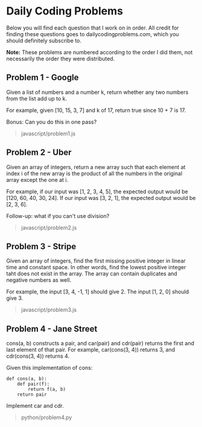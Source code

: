 # Daily Coding Problems

Below you will find each question that I work on in order. All credit for finding these questions goes to dailycodingproblems.com, which you should definitely subscribe to.

**Note:** These problems are numbered according to the order I did them, not necessarily the order they were distributed.

## Problem 1 - Google

Given a list of numbers and a number k, return whether any two numbers from the list add up to k.

For example, given [10, 15, 3, 7] and k of 17, return true since 10 + 7 is 17.

Bonus: Can you do this in one pass?

> javascript/problem1.js

## Problem 2 - Uber

Given an array of integers, return a new array such that each element at index i of the new array is the product of all the numbers in the original array except the one at i.

For example, if our input was [1, 2, 3, 4, 5], the expected output would be [120, 60, 40, 30, 24]. If our input was [3, 2, 1], the expected output would be [2, 3, 6].

Follow-up: what if you can't use division?

> javascript/problem2.js

## Problem 3 - Stripe

Given an array of integers, find the first missing positive integer in linear time and constant space. In other words, find the lowest positive integer taht does not exist in the array. The array can contain duplicates and negative numbers as well. 

For example, the input [3, 4, -1, 1] should give 2. The input [1, 2, 0] should give 3.

> javascript/problem3.js

## Problem 4 - Jane Street

cons(a, b) constructs a pair, and car(pair) and cdr(pair) returns the first and last element of that pair. For example, car(cons(3, 4)) returns 3, and cdr(cons(3, 4)) returns 4.

Given this implementation of cons:

    def cons(a, b):
        def pair(f):
            return f(a, b)
        return pair

Implement car and cdr.

> python/problem4.py